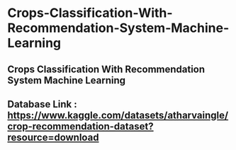 # Crops-Classification-With-Recommendation-System-Machine-Learning
## Crops Classification With Recommendation System Machine Learning
## Database Link : https://www.kaggle.com/datasets/atharvaingle/crop-recommendation-dataset?resource=download
